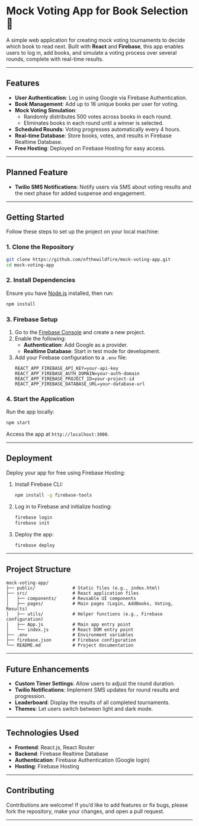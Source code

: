 # **Mock Voting App for Book Selection** 🚀

A simple web application for creating mock voting tournaments to decide which book to read next. Built with **React** and **Firebase**, this app enables users to log in, add books, and simulate a voting process over several rounds, complete with real-time results.

---

## **Features**

- **User Authentication**: Log in using Google via Firebase Authentication.
- **Book Management**: Add up to 16 unique books per user for voting.
- **Mock Voting Simulation**:
  - Randomly distributes 500 votes across books in each round.
  - Eliminates books in each round until a winner is selected.
- **Scheduled Rounds**: Voting progresses automatically every 4 hours.
- **Real-time Database**: Store books, votes, and results in Firebase Realtime Database.
- **Free Hosting**: Deployed on Firebase Hosting for easy access.

---

## **Planned Feature**

- **Twilio SMS Notifications**: Notify users via SMS about voting results and the next phase for added suspense and engagement.

---

## **Getting Started**

Follow these steps to set up the project on your local machine:

### **1. Clone the Repository**

```bash
git clone https://github.com/ofthewildfire/mock-voting-app.git
cd mock-voting-app
```

### **2. Install Dependencies**

Ensure you have [Node.js](https://nodejs.org/) installed, then run:

```bash
npm install
```

### **3. Firebase Setup**

1. Go to the [Firebase Console](https://console.firebase.google.com/) and create a new project.
2. Enable the following:
   - **Authentication**: Add Google as a provider.
   - **Realtime Database**: Start in test mode for development.
3. Add your Firebase configuration to a `.env` file:
   ```env
   REACT_APP_FIREBASE_API_KEY=your-api-key
   REACT_APP_FIREBASE_AUTH_DOMAIN=your-auth-domain
   REACT_APP_FIREBASE_PROJECT_ID=your-project-id
   REACT_APP_FIREBASE_DATABASE_URL=your-database-url
   ```

### **4. Start the Application**

Run the app locally:

```bash
npm start
```

Access the app at `http://localhost:3000`.

---

## **Deployment**

Deploy your app for free using Firebase Hosting:

1. Install Firebase CLI:
   ```bash
   npm install -g firebase-tools
   ```
2. Log in to Firebase and initialize hosting:
   ```bash
   firebase login
   firebase init
   ```
3. Deploy the app:
   ```bash
   firebase deploy
   ```

---

## **Project Structure**

```
mock-voting-app/
├── public/              # Static files (e.g., index.html)
├── src/                 # React application files
│   ├── components/      # Reusable UI components
│   ├── pages/           # Main pages (Login, AddBooks, Voting, Results)
│   ├── utils/           # Helper functions (e.g., Firebase configuration)
│   ├── App.js           # Main app entry point
│   └── index.js         # React DOM entry point
├── .env                 # Environment variables
├── firebase.json        # Firebase configuration
└── README.md            # Project documentation
```

---

## **Future Enhancements**

- **Custom Timer Settings**: Allow users to adjust the round duration.
- **Twilio Notifications**: Implement SMS updates for round results and progression.
- **Leaderboard**: Display the results of all completed tournaments.
- **Themes**: Let users switch between light and dark mode.

---

## **Technologies Used**

- **Frontend**: React.js, React Router
- **Backend**: Firebase Realtime Database
- **Authentication**: Firebase Authentication (Google login)
- **Hosting**: Firebase Hosting

---

## **Contributing**

Contributions are welcome! If you’d like to add features or fix bugs, please fork the repository, make your changes, and open a pull request.

---
